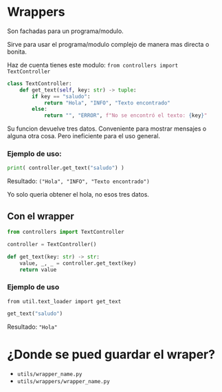# Wrappers
Son fachadas para un programa/modulo.

Sirve para usar el programa/modulo complejo de manera mas directa o bonita.

Haz de cuenta tienes este modulo:
`from controllers import TextController`
```python
class TextController:
    def get_text(self, key: str) -> tuple:
        if key == "saludo":
            return "Hola", "INFO", "Texto encontrado"
        else:
            return "", "ERROR", f"No se encontró el texto: {key}"
```
Su funcion devuelve tres datos. Conveniente para mostrar mensajes o alguna otra cosa. Pero ineficiente para el uso general.

### Ejemplo de uso:
```python
print( controller.get_text("saludo") )
```
Resultado: `("Hola", "INFO", "Texto encontrado")`

Yo solo queria obtener el hola, no esos tres datos.




## Con el wrapper
```python
from controllers import TextController

controller = TextController()

def get_text(key: str) -> str:
    value, _, _ = controller.get_text(key)
    return value
```

### Ejemplo de uso
`from util.text_loader import get_text`
```python
get_text("saludo")
```
Resultado: `"Hola"`





# ¿Donde se pued guardar el wraper?
- `utils/wrapper_name.py`
- `utils/wrappers/wrapper_name.py`